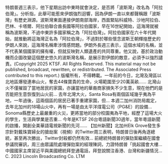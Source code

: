 特朗普週三表示，他下星期出訪中東時就會決定，是否將「波斯灣」改名為「阿拉伯灣」。分析指，此舉可能惹來伊朗強烈迴響，因為伊朗一直以來都聲稱跟「波斯灣」有歷史淵源。波斯灣東面連接伊朗南部海岸，西面緊貼科威特、沙地阿拉伯、巴林、卡塔爾、阿拉伯聯合酋長國等阿拉伯國家，早在16世紀開始，這海灣就被稱為波斯灣，不過中東許多國家稱之為「阿拉伯灣」。阿拉伯國家在六十年代開始，就推動將這海灣正名為「阿拉伯灣」，不過對於哪些懷念波斯王朝輝煌歷史的伊朗人來說，這海灣名稱牽涉情感問題。伊朗外長週三表示，這個水域的名稱，並不代表某個國家的擁有權，但就反映對人類遺產的共同尊重。他又說，基於政治動機而企圖改變這個歷史悠久的波斯灣名稱，是展示對伊朗的敵意，必須予以強烈譴責。(Copyright 2025 KTSF. All Rights Reserved. This material may not be published, broadcast, rewritten, or redistributed. The Associated Press contributed to this report.)
版權所有，不得轉載。一年前的今日，北灣及灣區以北地區爆發連串山火，奪去44條寶貴的生命，火場範圍至少20萬英畝…… 北灣山火不僅摧毀了當地居民的家園，亦讓當地的華裔商家損失不少生意，現在他們的是否能把生意恢復到山火前… 去年北灣大火，Santa Rosa有兩個區域幾乎夷為平地，一年過後，這兩個區的居民已著手重建家園，但… 本週二加州消防局裁定，去年北加州的18場山火中，再有一場是由太平洋煤電公司（PG&E）的設備… Sonoma縣歷史上最嚴重的火災，更將當地的部分校園夷為平地，經歷了這場大火的學生，生活與學業是否重… 今年是KTSF 26台粵語新聞30週年，當年粵語新聞的啟播，開創全美華語電視新聞的先河…… 【加州新聞】北加州Elk Grove發生多宗針對戴珠寶婦女的搶劫案（視頻）的Twitter周三表明，特朗普日後再角逐總統，甚至再次勝出，Twitter封殺都仍然有效… 前總統特朗普的彈劾案繼續在國會參議院審訊，周三由眾議院處理彈劾案的經理陳詞，力證特朗普「挑起國會大樓… 中國國家主席習近平與美國總統拜登通電話，拜登說關注香港、台灣和新疆情況… 
			C. 2023 Lincoln Broadcasting Co. LTM		